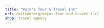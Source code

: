 ```yaml
---
title: "Wojo's Tour & Travel Inc"
url: /wittenberg/wojos-tour-and-travel-inc/
shop: travel agency
---
```

